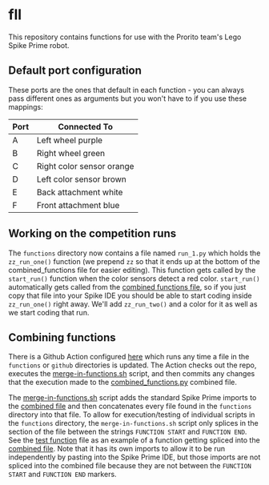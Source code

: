 # fll
This repository contains functions for use with the Prorito team's Lego Spike Prime robot.
## Default port configuration
These ports are the ones that default in each function - you can always pass different ones as arguments but you won't have to if you use these mappings:

| Port  | Connected To              |
| ----- | ------------------        |
| A     | Left wheel          purple|
| B     | Right wheel          green|
| C     | Right color sensor  orange|
| D     | Left color sensor    brown|
| E     | Back attachment      white|
| F     | Front attachment      blue|

## Working on the competition runs
The `functions` directory now contains a file named `run_1.py` which holds the `zz_run_one()` function (we prepend `zz` so that it ends up at the bottom of the combined_functions file for easier editing).  This function gets called by the `start_run()` function when the color sensors detect a red color.  `start_run()` automatically gets called from the [combined functions file](https://github.com/cpb-gh/fll/blob/main/combined_functions.py), so if you just copy that file into your Spike IDE you should be able to start coding inside `zz_run_one()` right away.
We'll add `zz_run_two()` and a color for it as well as we start coding that run.

## Combining functions
There is a Github Action configured [here](https://github.com/cpb-gh/fll/blob/main/.github/workflows/update-functions.yaml)
which runs any time a file in the `functions` or `github` directories is updated.
The Action checks out the repo, executes the [merge-in-functions.sh](https://github.com/cpb-gh/fll/blob/main/github/merge-in-functions.sh) script,
and then commits any changes that the execution made to the [combined_functions.py](https://github.com/cpb-gh/fll/blob/main/combined_functions.py) combined file.

The [merge-in-functions.sh](https://github.com/cpb-gh/fll/blob/main/github/merge-in-functions.sh) script adds the standard Spike Prime imports to the [combined file](https://github.com/cpb-gh/fll/blob/main/combined_functions.py)
and then concatenates every file found in the `functions` directory into that file.
To allow for execution/testing of individual scripts in the `functions` directory, the `merge-in-functions.sh` script only splices in the section of the file between the strings `FUNCTION START` and `FUNCTION END`.
See the [test function](https://github.com/cpb-gh/fll/blob/main/functions/test_function.py) file as an example of a function getting spliced into the [combined file](https://github.com/cpb-gh/fll/blob/main/combined_functions.py).
Note that it has its own imports to allow it to be run independently by pasting into the Spike Prime IDE, but those imports are not spliced into the combined file because they are not between the `FUNCTION START` and `FUNCTION END` markers.
